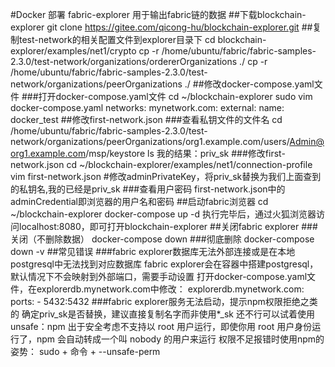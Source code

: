 #Docker 部署 fabric-explorer
用于输出fabric链的数据
##下载blockchain-explorer
    git clone https://gitee.com/qicong-hu/blockchain-explorer.git
##复制test-network的相关配置文件到explorer目录下
    cd blockchain-explorer/examples/net1/crypto
    cp -r /home/ubuntu/fabric/fabric-samples-2.3.0/test-network/organizations/ordererOrganizations ./
    cp -r /home/ubuntu/fabric/fabric-samples-2.3.0/test-network/organizations/peerOrganizations ./
##修改docker-compose.yaml文件
###打开docker-compose.yaml文件
    cd ~/blockchain-explorer
    sudo vim docker-compose.yaml
        networks:
            mynetwork.com:
                external:
                    name: docker_test
##修改first-network.json
###查看私钥文件的文件名
    cd /home/ubuntu/fabric/fabric-samples-2.3.0/test-network/organizations/peerOrganizations/org1.example.com/users/Admin@org1.example.com/msp/keystore
    ls
    我的结果：priv_sk
###修改first-network.json
    cd ~/blockchain-explorer/examples/net1/connection-profile
    vim first-network.json
    #修改adminPrivateKey，将priv_sk替换为我们上面查到的私钥名,我的已经是priv_sk
###查看用户密码
    first-network.json中的adminCredential即浏览器的用户名和密码
##启动fabric浏览器
    cd ~/blockchain-explorer
    docker-compose up -d
    执行完毕后，通过火狐浏览器访问localhost:8080，即可打开blockchain-explorer
##关闭fabric explorer
###关闭（不删除数据）
    docker-compose down
###彻底删除
    docker-compose down -v
##常见错误
###fabric explorer数据库无法外部连接或是在本地postgresql中无法找到对应数据库
    fabric explorer会在容器中搭建postgresql，默认情况下不会映射到外部端口，需要手动设置
    打开docker-compose.yaml文件，在explorerdb.mynetwork.com中修改：
    explorerdb.mynetwork.com:
        ports:
          - 5432:5432
###fabric explorer服务无法启动，提示npm权限拒绝之类的
    确定priv_sk是否替换，建议直接复制名字而非使用*_sk
    还不行可以试着使用unsafe：npm 出于安全考虑不支持以 root 用户运行，即使你用 root 用户身份运行了，npm 会自动转成一个叫 nobody 的用户来运行
    权限不足报错时使用npm的姿势：
    sudo + 命令 + --unsafe-perm